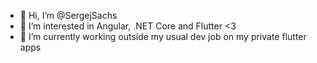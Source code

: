 - 👋 Hi, I’m @SergejSachs
- 👀 I’m interested in Angular, .NET Core and Flutter <3
- 🌱 I’m currently working outside my usual dev job on my private flutter apps

<!---
SergejSachs/SergejSachs is a ✨ special ✨ repository because its `README.md` (this file) appears on your GitHub profile.
You can click the Preview link to take a look at your changes.
--->
